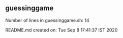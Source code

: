 ## guessinggame

Number of lines in guessinggame.sh: 14

README.md created on: Tue Sep 8 17:41:37 IST 2020
